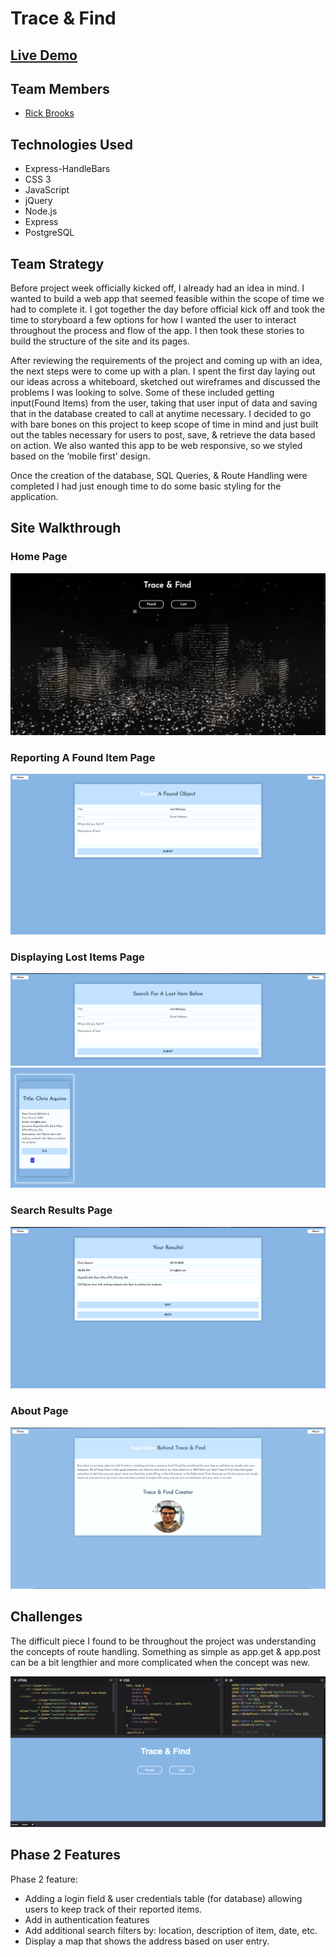 # Trace & Find


## <a href="http://18.222.139.156/"> Live Demo <a>

## Team Members
* <a href="https://github.com/rbrook22"> Rick Brooks </a>

## Technologies Used
* Express-HandleBars
* CSS 3
* JavaScript
* jQuery
* Node.js
* Express
* PostgreSQL

## Team Strategy
<p>
Before project week officially kicked off, I already had an idea in mind. I wanted to build a web app that seemed feasible within the scope of time we had to complete it. I got together the day before official kick off and took the time to storyboard a few options for how I wanted the user to interact throughout the process and flow of the app. I then took these stories to build the structure of the site and its pages.

After reviewing the requirements of the project and coming up with an idea,  the next steps were to come up with a plan. I spent the first day laying out our ideas across a whiteboard, sketched out wireframes and discussed the problems I was looking to solve. Some of these included getting input(Found Items) from the user, taking that user input of data and saving that in the database created to call at anytime necessary. I decided to go with bare bones on this project to keep scope of time in mind and just built out the tables necessary for users to post, save, & retrieve the data based on action. We also wanted this app to be web responsive, so we styled based on the ‘mobile first’ design.

Once the creation of the database, SQL Queries, & Route Handling were completed I had just enough time to do some basic styling for the application.
</p>

## Site Walkthrough
### Home Page

<img src="readme/homepage.png">

### Reporting A Found Item Page

<img src="readme/found.png">

### Displaying Lost Items Page

<img src="readme/searchForm.png">

<img src="readme/itemsDisplayed.png">

### Search Results Page

<img src="readme/searchResults.png">

### About Page
<img src="readme/about.png">

## Challenges
<p>
The difficult piece I found to be throughout the project was understanding the concepts of route handling. Something as simple as app.get & app.post can be a bit lengthier and more complicated when the concept was new.

<a href="https://codepen.io/rbrook22/pen/mKEgbJ"> <img src="readme/codepen.png"> </a>







</p>

## Phase 2 Features

Phase 2 feature:
* Adding a login field & user credentials table (for database) allowing users to keep track of their reported items.
* Add in authentication features
* Add additional search filters by: location, description of item, date, etc. 
* Display a map that shows the address based on user entry.

